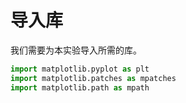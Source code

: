 # 导入库

我们需要为本实验导入所需的库。

```python
import matplotlib.pyplot as plt
import matplotlib.patches as mpatches
import matplotlib.path as mpath
```
